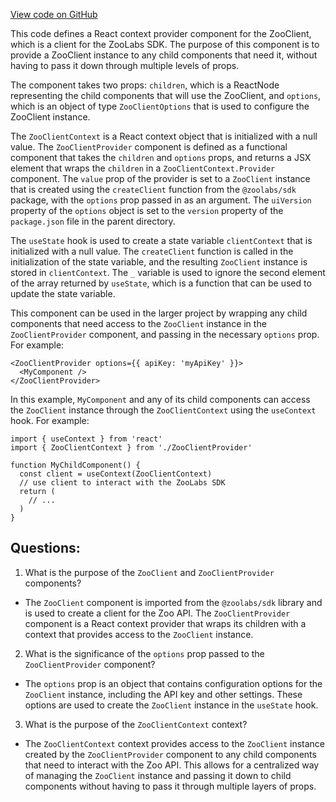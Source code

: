 [View code on GitHub](zoo-labs/zoo/blob/master/ui/src/ZooClientProvider.tsx)

This code defines a React context provider component for the ZooClient, which is a client for the ZooLabs SDK. The purpose of this component is to provide a ZooClient instance to any child components that need it, without having to pass it down through multiple levels of props.

The component takes two props: `children`, which is a ReactNode representing the child components that will use the ZooClient, and `options`, which is an object of type `ZooClientOptions` that is used to configure the ZooClient instance. 

The `ZooClientContext` is a React context object that is initialized with a null value. The `ZooClientProvider` component is defined as a functional component that takes the `children` and `options` props, and returns a JSX element that wraps the `children` in a `ZooClientContext.Provider` component. The `value` prop of the provider is set to a `ZooClient` instance that is created using the `createClient` function from the `@zoolabs/sdk` package, with the `options` prop passed in as an argument. The `uiVersion` property of the `options` object is set to the `version` property of the `package.json` file in the parent directory.

The `useState` hook is used to create a state variable `clientContext` that is initialized with a null value. The `createClient` function is called in the initialization of the state variable, and the resulting `ZooClient` instance is stored in `clientContext`. The `_` variable is used to ignore the second element of the array returned by `useState`, which is a function that can be used to update the state variable.

This component can be used in the larger project by wrapping any child components that need access to the `ZooClient` instance in the `ZooClientProvider` component, and passing in the necessary `options` prop. For example:

```
<ZooClientProvider options={{ apiKey: 'myApiKey' }}>
  <MyComponent />
</ZooClientProvider>
```

In this example, `MyComponent` and any of its child components can access the `ZooClient` instance through the `ZooClientContext` using the `useContext` hook. For example:

```
import { useContext } from 'react'
import { ZooClientContext } from './ZooClientProvider'

function MyChildComponent() {
  const client = useContext(ZooClientContext)
  // use client to interact with the ZooLabs SDK
  return (
    // ...
  )
}
```
## Questions: 
 1. What is the purpose of the `ZooClient` and `ZooClientProvider` components?
- The `ZooClient` component is imported from the `@zoolabs/sdk` library and is used to create a client for the Zoo API. The `ZooClientProvider` component is a React context provider that wraps its children with a context that provides access to the `ZooClient` instance.

2. What is the significance of the `options` prop passed to the `ZooClientProvider` component?
- The `options` prop is an object that contains configuration options for the `ZooClient` instance, including the API key and other settings. These options are used to create the `ZooClient` instance in the `useState` hook.

3. What is the purpose of the `ZooClientContext` context?
- The `ZooClientContext` context provides access to the `ZooClient` instance created by the `ZooClientProvider` component to any child components that need to interact with the Zoo API. This allows for a centralized way of managing the `ZooClient` instance and passing it down to child components without having to pass it through multiple layers of props.